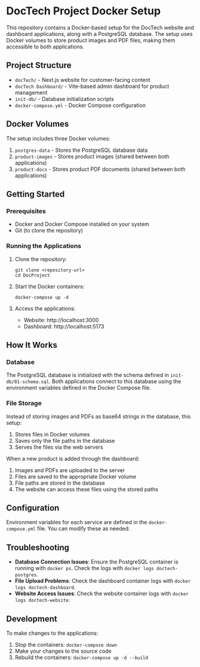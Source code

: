 # DocTech Project Docker Setup

This repository contains a Docker-based setup for the DocTech website and dashboard applications, along with a PostgreSQL database. The setup uses Docker volumes to store product images and PDF files, making them accessible to both applications.

## Project Structure

- `docTech/` - Next.js website for customer-facing content
- `docTech Dashboard/` - Vite-based admin dashboard for product management
- `init-db/` - Database initialization scripts
- `docker-compose.yml` - Docker Compose configuration

## Docker Volumes

The setup includes three Docker volumes:

1. `postgres-data` - Stores the PostgreSQL database data
2. `product-images` - Stores product images (shared between both applications)
3. `product-docs` - Stores product PDF documents (shared between both applications)

## Getting Started

### Prerequisites

- Docker and Docker Compose installed on your system
- Git (to clone the repository)

### Running the Applications

1. Clone the repository:
   ```
   git clone <repository-url>
   cd DocProject
   ```

2. Start the Docker containers:
   ```
   docker-compose up -d
   ```

3. Access the applications:
   - Website: http://localhost:3000
   - Dashboard: http://localhost:5173

## How It Works

### Database

The PostgreSQL database is initialized with the schema defined in `init-db/01-schema.sql`. Both applications connect to this database using the environment variables defined in the Docker Compose file.

### File Storage

Instead of storing images and PDFs as base64 strings in the database, this setup:

1. Stores files in Docker volumes
2. Saves only the file paths in the database
3. Serves the files via the web servers

When a new product is added through the dashboard:
1. Images and PDFs are uploaded to the server
2. Files are saved to the appropriate Docker volume
3. File paths are stored in the database
4. The website can access these files using the stored paths

## Configuration

Environment variables for each service are defined in the `docker-compose.yml` file. You can modify these as needed.

## Troubleshooting

- **Database Connection Issues**: Ensure the PostgreSQL container is running with `docker ps`. Check the logs with `docker logs doctech-postgres`.
- **File Upload Problems**: Check the dashboard container logs with `docker logs doctech-dashboard`.
- **Website Access Issues**: Check the website container logs with `docker logs doctech-website`.

## Development

To make changes to the applications:

1. Stop the containers: `docker-compose down`
2. Make your changes to the source code
3. Rebuild the containers: `docker-compose up -d --build`
